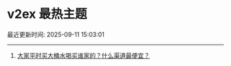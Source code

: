 # v2ex 最热主题

最近更新时间: 2025-09-11 15:03:01

--- 
1. [大家平时买大桶水喝买谁家的？什么渠道最便宜？](https://www.v2ex.com/t/1158444) 
